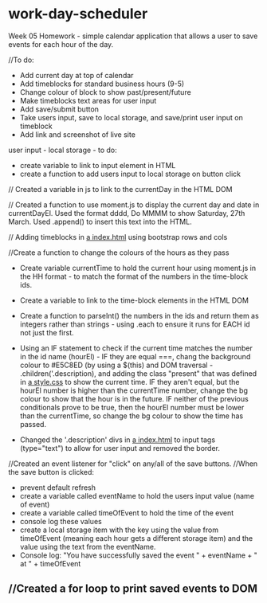 # work-day-scheduler
Week 05 Homework - simple calendar application that allows a user to save events for each hour of the day.



//To do:
- Add current day at top of calendar
- Add timeblocks for standard business hours (9-5)
- Change colour of block to show past/present/future
- Make timeblocks text areas for user input
- Add save/submit button
- Take users input, save to local storage, and save/print user input on timeblock
- Add link and screenshot of live site

user input - local storage - to do:
- create variable to link to input element in HTML
- create a function to add users input to local storage on button click



// Created a variable in js to link to the currentDay in the HTML DOM

// Created a function to use moment.js to display the current day and date in currentDayEl. Used the format dddd, Do MMMM to show Saturday, 27th March. Used .append() to insert this text into the HTML.

// Adding timeblocks in [a index.html](index.html) using bootstrap rows and cols

//Create a function to change the colours of the hours as they pass
- Create variable currentTime to hold the current hour using moment.js in the HH format - to match the format of the numbers in the time-block ids.
- Create a variable to link to the time-block elements in the HTML DOM
- Create a function to parseInt() the numbers in the ids and return them as integers rather than strings - using .each to ensure it runs for EACH id not just the first.
- Using an IF statement to check if the current time matches the number in the id name (hourEl) - IF they are equal ===, chang the background colour to #E5C8ED (by using a $(this) and DOM traversal - .children('.description), and adding the class "present" that was defined in [a style.css](./assets/css/style.css) to show the current time. IF they aren't equal, but the hourEl number is higher than the currentTime number, change the bg colour to show that the hour is in the future. IF neither of the previous conditionals prove to be true, then the hourEl number must be lower than the currentTime, so change the bg colour to show the time has passed. 

- Changed the '.description' divs in [a index.html](index.html) to input tags (type="text") to allow for user input and removed the border.

//Created an event listener for "click" on any/all of the save buttons.
//When the save button is clicked:
- prevent default refresh
- create a variable called eventName to hold the users input value (name of event)
- create a variable called timeOfEvent to hold the time of the event
- console log these values
- create a local storage item with the key using the value from timeOfEvent (meaning each hour gets a different storage item) and the value using the text from the eventName.
- Console log: "You have successfully saved the event " + eventName + " at " + timeOfEvent

//Created a for loop to print saved events to DOM
-